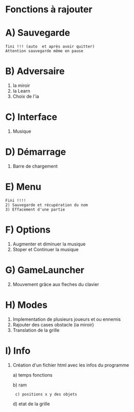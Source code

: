 # Fonctions à rajouter

# A) Sauvegarde
		
	fini !!! (auto  et après avoir quitter)
	Attention sauvegarde même en pause

# B) Adversaire
		
1) Ia miroir
2) Ia Learn
3) Choix de l'ia

# C) Interface 

1) Musique 

# D) Démarrage

1) Barre de chargement

# E) Menu
	Fini !!!!
	2) Sauvegarde et récupération du nom 
	3) Effacement d'une partie

# F) Options 

1) Augmenter et diminuer la musique 
2) Stoper et Continuer la musique

# G) GameLauncher
		
2) Mouvement grâce aux fleches du clavier 

#  H) Modes

1) Implementation de plusieurs joueurs et ou ennemis
2) Rajouter des cases obstacle (ia miroir)
3) Translation de la grille

# I) Info

1) Création d'un fichier html avec les infos du programme

   a) temps fonctions
   
   b) ram
   
   		c) positions x y des objets
	
   d) etat de la grille
   
